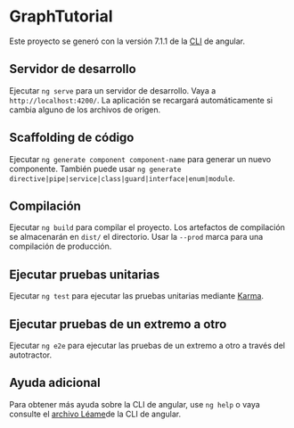 # <a name="graphtutorial"></a>GraphTutorial

Este proyecto se generó con la versión 7.1.1 de la [CLI](https://github.com/angular/angular-cli) de angular.

## <a name="development-server"></a>Servidor de desarrollo

Ejecutar `ng serve` para un servidor de desarrollo. Vaya a `http://localhost:4200/`. La aplicación se recargará automáticamente si cambia alguno de los archivos de origen.

## <a name="code-scaffolding"></a>Scaffolding de código

Ejecutar `ng generate component component-name` para generar un nuevo componente. También puede usar `ng generate directive|pipe|service|class|guard|interface|enum|module`.

## <a name="build"></a>Compilación

Ejecutar `ng build` para compilar el proyecto. Los artefactos de compilación se almacenarán en `dist/` el directorio. Usar la `--prod` marca para una compilación de producción.

## <a name="running-unit-tests"></a>Ejecutar pruebas unitarias

Ejecutar `ng test` para ejecutar las pruebas unitarias mediante [Karma](https://karma-runner.github.io).

## <a name="running-end-to-end-tests"></a>Ejecutar pruebas de un extremo a otro

Ejecutar `ng e2e` para ejecutar las pruebas de un extremo a otro a [](http://www.protractortest.org/)través del autotractor.

## <a name="further-help"></a>Ayuda adicional

Para obtener más ayuda sobre la CLI de angular, use `ng help` o vaya consulte el [archivo Léame](https://github.com/angular/angular-cli/blob/master/README.md)de la CLI de angular.
